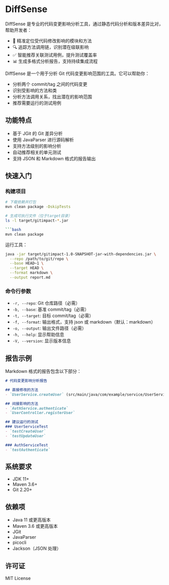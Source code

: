 # DiffSense

DiffSense 是专业的代码变更影响分析工具，通过静态代码分析和版本差异比对，帮助开发者：

- 🚀 精准定位受代码修改影响的模块和方法
- 🔍 追踪方法调用链，识别潜在级联影响
- ✅ 智能推荐关联测试用例，提升测试覆盖率
- 📊 生成多格式分析报告，支持持续集成流程

DiffSense 是一个用于分析 Git 代码变更影响范围的工具。它可以帮助你：

- 分析两个 commit/tag 之间的代码变更
- 识别受影响的方法和类
- 分析方法调用关系，找出潜在的影响范围
- 推荐需要运行的测试用例

## 功能特点

- 基于 JGit 的 Git 差异分析
- 使用 JavaParser 进行源码解析
- 支持方法级别的影响分析
- 自动推荐相关的单元测试
- 支持 JSON 和 Markdown 格式的报告输出

## 快速入门

### 构建项目
```bash
# 下载依赖并打包
mvn clean package -DskipTests

# 生成可执行文件（位于target目录）
ls -l target/gitimpact-*.jar

```bash
mvn clean package
```

运行工具：

```bash
java -jar target/gitimpact-1.0-SNAPSHOT-jar-with-dependencies.jar \
  --repo /path/to/git/repo \
  --base HEAD~1 \
  --target HEAD \
  --format markdown \
  --output report.md
```

### 命令行参数

- `-r, --repo`: Git 仓库路径（必需）
- `-b, --base`: 基准 commit/tag（必需）
- `-t, --target`: 目标 commit/tag（必需）
- `-f, --format`: 输出格式，支持 json 或 markdown（默认：markdown）
- `-o, --output`: 输出文件路径（必需）
- `-h, --help`: 显示帮助信息
- `-V, --version`: 显示版本信息

## 报告示例

Markdown 格式的报告包含以下部分：

```markdown
# 代码变更影响分析报告

## 直接修改的方法
- `UserService.createUser` (src/main/java/com/example/service/UserService.java)

## 间接影响的方法
- `AuthService.authenticate`
- `UserController.registerUser`

## 建议运行的测试
### UserServiceTest
- `testCreateUser`
- `testUpdateUser`

### AuthServiceTest
- `testAuthenticate`
```

## 系统要求

- JDK 11+
- Maven 3.6+
- Git 2.20+

## 依赖项

- Java 11 或更高版本
- Maven 3.6 或更高版本
- JGit
- JavaParser
- picocli
- Jackson（JSON 处理）

## 许可证

MIT License